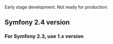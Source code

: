Early stage development. Not ready for production.

## Symfony 2.4 version

### For Symfony 2.3, use 1.x version
